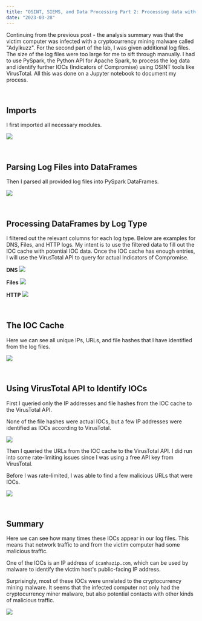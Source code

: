 ```yaml
---
title: "OSINT, SIEMS, and Data Processing Part 2: Processing data with PySpark"
date: "2023-03-28"
---
```


Continuing from the previous post - the analysis summary was that the victim computer was infected with a cryptocurrency mining malware called "Adylkuzz". For the second part of the lab, I was given additional log files. The size of the log files were too large for me to sift through manually. I had to use PySpark, the Python API for Apache Spark, to process the log data and identify further IOCs (Indicators of Compromise) using OSINT tools like VirusTotal. All this was done on a Jupyter notebook to document my process.

&nbsp;

## Imports

I first imported all necessary modules.

![](/blog-images/OSINT_SIEMS/jupyter1.png)

&nbsp;

## Parsing Log Files into DataFrames

Then I parsed all provided log files into PySpark DataFrames.

![](/blog-images/OSINT_SIEMS/jupyter2.png)

&nbsp;

## Processing DataFrames by Log Type

I filtered out the relevant columns for each log type. Below are examples for DNS, Files, and HTTP logs. My intent is to use the filtered data to fill out the IOC cache with potential IOC data. Once the IOC cache has enough entries, I will use the VirusTotal API to query for actual Indicators of Compromise.

**DNS**
![](/blog-images/OSINT_SIEMS/jupyter3.png)

**Files**
![](/blog-images/OSINT_SIEMS/jupyter4.png)

**HTTP**
![](/blog-images/OSINT_SIEMS/jupyter5.png)

&nbsp;

## The IOC Cache

Here we can see all unique IPs, URLs, and file hashes that I have identified from the log files.

![](/blog-images/OSINT_SIEMS/jupyter6.png)

&nbsp;

## Using VirusTotal API to Identify IOCs

First I queried only the IP addresses and file hashes from the IOC cache to the VirusTotal API.

None of the file hashes were actual IOCs, but a few IP addresses were identified as IOCs according to VirusTotal.

![](/blog-images/OSINT_SIEMS/jupyter7.png)

Then I queried the URLs from the IOC cache to the VirusTotal API. I did run into some rate-limiting issues since I was using a free API key from VirusTotal.

Before I was rate-limited, I was able to find a few malicious URLs that were IOCs.

![](/blog-images/OSINT_SIEMS/jupyter8.png)

&nbsp;

## Summary

Here we can see how many times these IOCs appear in our log files. This means that network traffic to and from the victim computer had some malicious traffic.

One of the IOCs is an IP address of `icanhazip.com`, which can be used by malware to identify the victim host's public-facing IP address.

Surprisingly, most of these IOCs were unrelated to the cryptocurrency mining malware. It seems that the infected computer not only had the cryptocurrency miner malware, but also potential contacts with other kinds of malicious traffic.

![](/blog-images/OSINT_SIEMS/jupyter9.png)
